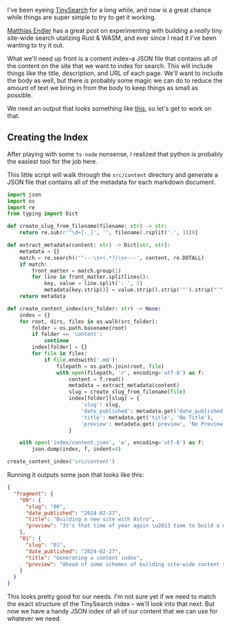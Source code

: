 I've been eyeing [TinySearch](https://github.com/tinysearch/tinysearch) for a long while, and now is a great chance while things are super simple to try to get it working.

[Matthias Endler](https://endler.dev/2019/tinysearch/) has a great post on experimenting with building a _really_ tiny site-wide search utalizing Rust & WASM, and ever since I read it I've been wanting to try it out.

What we'll need up front is a content index–a JSON file that contains all of the content on the site that we want to index for search. This will include things like the title, description, and URL of each page. We'll want to include the body as well, but there is probably some magic we can do to reduce the amount of text we bring in from the body to keep things as small as possible.

We need an output that looks something like [this](https://github.com/tinysearch/tinysearch/blob/master/fixtures/index.json), so let's get to work on that.

## Creating the Index

After playing with some `ts-node` nonsense, I realized that python is probably the easiest tool for the job here.

This little script will walk through the `src/content` directory and generate a JSON file that contains all of the metadata for each markdown document.

```python
import json
import os
import re
from typing import Dict

def create_slug_from_filename(filename: str) -> str:
    return re.sub(r'^\d+[-_]', '', filename).rsplit('.', 1)[0]

def extract_metadata(content: str) -> Dict[str, str]:
    metadata = {}
    match = re.search(r'^---\s+(.*?)\s+---', content, re.DOTALL)
    if match:
        front_matter = match.group(1)
        for line in front_matter.splitlines():
            key, value = line.split(': ', 1)
            metadata[key.strip()] = value.strip().strip('"').strip("'")
    return metadata

def create_content_index(src_folder: str) -> None:
    index = {}
    for root, dirs, files in os.walk(src_folder):
        folder = os.path.basename(root)
        if folder == 'content':
            continue
        index[folder] = {}
        for file in files:
            if file.endswith('.md'):
                filepath = os.path.join(root, file)
                with open(filepath, 'r', encoding='utf-8') as f:
                    content = f.read()
                    metadata = extract_metadata(content)
                    slug = create_slug_from_filename(file)
                    index[folder][slug] = {
                        'slug': slug,
                        'date_published': metadata.get('date_published', 'No Date Published'),
                        'title': metadata.get('title', 'No Title'),
                        'preview': metadata.get('preview', 'No Preview')
                    }

    with open('index/content.json', 'w', encoding='utf-8') as f:
        json.dump(index, f, indent=4)

create_content_index('src/content')
```

Running it outputs some json that looks like this:

```json
{
  "fragment": {
    "00": {
      "slug": "00",
      "date_published": "2024-02-27",
      "title": "Building a new site with Astro",
      "preview": "It's that time of year again \u2013 time to build a new site. This time, I'm using Astro. Here's how it's going."
    },
    "01": {
      "slug": "01",
      "date_published": "2024-02-27",
      "title": "Generating a content index",
      "preview": "Ahead of some schemes of building site-wide content search, and perhaps an RSS feed, let's build a content index."
    }
  }
}
```

This looks pretty good for our needs. I'm not sure yet if we need to match the exact structure of the TinySearch index – we'll look into that next. But now we have a handy JSON index of all of our content that we can use for whatever we need.
